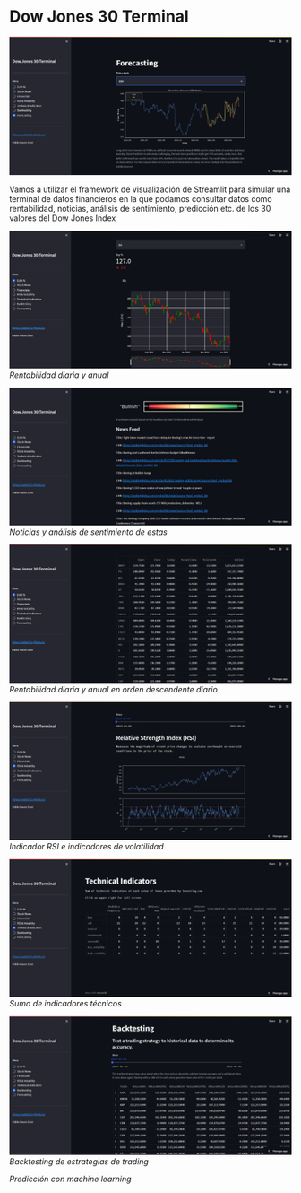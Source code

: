 # Dow Jones 30 Terminal
![](img_stream/forecasting.png)

Vamos a utilizar el framework de visualización de Streamlit para simular una terminal de datos financieros en la que podamos consultar datos como rentabilidad, noticias, análisis de sentimiento, predicción etc. de los 30 valores del Dow Jones Index

![](img_stream/djia.png)
*Rentabilidad diaria y anual*

![](img_stream/news.png)
*Noticias y análisis de sentimiento de estas*

![](img_stream/rent.png)
*Rentabilidad diaria y anual en orden descendente diario*

![](img_stream/rsi.png)
*Indicador RSI e indicadores de volatilidad*

![](img_stream/ti.png)
*Suma de indicadores técnicos*

![](img_stream/backtesting.png)
*Backtesting de estrategias de trading*

*Predicción con machine learning*
